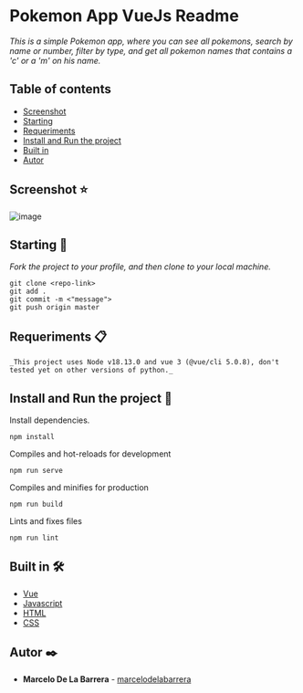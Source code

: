 # Pokemon App VueJs Readme

_This is a simple Pokemon app, where you can see all pokemons, search by name or number, filter by type, and get all pokemon names that contains a 'c' or a 'm' on his name._

## Table of contents

-   [Screenshot](#Screenshot-)
-   [Starting](#starting-)
-   [Requeriments](#requeriments-)
-   [Install and Run the project](#Install-and-Run-the-project-)
-   [Built in](#built-in-%EF%B8%8F)
-   [Autor](#autor-%EF%B8%8F)

## Screenshot ⭐
![image](https://user-images.githubusercontent.com/52224826/215344114-68d2490a-e876-48a4-b3af-3c4b8364e8a3.png)


## Starting 🚀

_Fork the project to your profile, and then clone to your local machine._

```
git clone <repo-link>
git add .
git commit -m <"message">
git push origin master
```

## Requeriments 📋

```
_This project uses Node v18.13.0 and vue 3 (@vue/cli 5.0.8), don't tested yet on other versions of python._
```

## Install and Run the project 🔧

Install dependencies.

```
npm install
```

Compiles and hot-reloads for development

```
npm run serve
```

Compiles and minifies for production

```
npm run build
```

Lints and fixes files

```
npm run lint
```

## Built in 🛠️

-   [Vue](https://vuejs.org/)
-   [Javascript](http://)
-   [HTML](https://)
-   [CSS](http://)

## Autor ✒️

-   **Marcelo De La Barrera** - [marcelodelabarrera](https://github.com/marcelodelabarrera)

